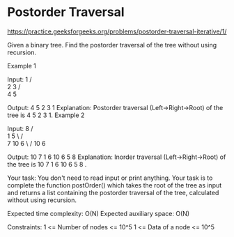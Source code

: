# Postorder Traversal



https://practice.geeksforgeeks.org/problems/postorder-traversal-iterative/1/




Given a binary tree. Find the postorder traversal of the tree without using recursion.

Example 1

Input:
           1
         /   \
        2     3
      /  \
     4    5

Output: 4 5 2 3 1
Explanation:
Postorder traversal (Left->Right->Root) of 
the tree is 4 5 2 3 1.
Example 2

Input:
             8
          /      \
        1          5
         \       /   \
          7     10    6
           \   /
            10 6

Output: 10 7 1 6 10 6 5 8 
Explanation:
Inorder traversal (Left->Right->Root) 
of the tree is 10 7 1 6 10 6 5 8 .
 
Your task:
You don't need to read input or print anything. Your task is to complete the function postOrder() which takes the root of the tree as input and returns a list containing the postorder traversal of the tree, calculated without using recursion.
 
Expected time complexity: O(N)
Expected auxiliary space: O(N)
 
Constraints:
1 <= Number of nodes <= 10^5
1 <= Data of a node <= 10^5
